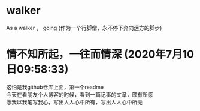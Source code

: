 # walker
As a walker ， going (作为一个行脚僧，永不停下奔向远方的脚步)

# 情不知所起，一往而情深 (2020年7月10日09:58:33)
这怕是我github仓库上面，第一个readme <br/>
今天在看朋友个人博客的时候，看到一篇记事的文章，颇有所感 <br/>
愿我以我笔写我心，写出人人心中所有，写出人人心中所无
